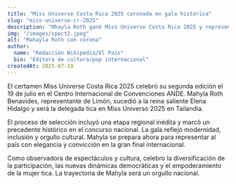```yaml
---
title: "Miss Universe Costa Rica 2025 coronada en gala histórica"
slug: "miss-universe-cr-2025"
description: "Mhayla Roth ganó Miss Universe Costa Rica 2025 y representará al país en Tailandia."
img: "/images/spect2.jpeg"
alt: "Mahayla Roth con corona"
author:
  name: "Redacción Wikipedia/El País"
  bio: "Editora de cultura/pop internacional"
createdAt: 2025-07-19
---
```


El certamen Miss Universe Costa Rica 2025 celebró su segunda edición el 19 de julio en el Centro Internacional de Convenciones ANDE. Mahyla Roth Benavides, representante de Limón, sucedió a la reina saliente Elena Hidalgo y será la delegada tica en Miss Universo 2025 en Tailandia.

El proceso de selección incluyó una etapa regional inédita y marcó un precedente histórico en el concurso nacional. La gala reflejó modernidad, inclusión y orgullo cultural. Mahyla se prepara ahora para representar al país con elegancia y convicción en la gran final internacional.

Como observadora de espectáculos y cultura, celebro la diversificación de la participación, las nuevas dinámicas democráticas y el empoderamiento de la mujer tica. La trayectoria de Mahyla será un orgullo nacional.


